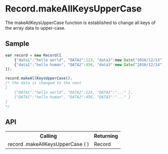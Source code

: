 <H1>Record.makeAllKeysUpperCase</H1>

The makeAllKeysUpperCase function is established to change all keys of  the array data to upper-case.

<h2>Sample</h2>

```javascript
var record = new Record([
	{"data1":"hello world", "DATA2":123, "data3":new Date("2016/12/13") },
	{"data1":"hello human", "DATA2":456, "data3":new Date("2016/12/14") }
]);

record.makeAllKeysUpperCase();
/* the data is changed to the next
[
	{"DATA1":"hello world", "DATA2":123, "DATA3":"..." },
	{"DATA1":"hello human", "DATA2":456, "DATA3":"..." }
]
*/

```

<h2>API</h2>

<table>
<tr><th>Calling</th><th>Returning</th></tr>
<tr><td>record .makeAllKeysUpperCase ( )</td><td>Record</td></tr>
</table>

